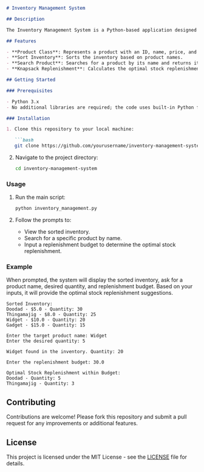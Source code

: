 ```markdown
# Inventory Management System

## Description

The Inventory Management System is a Python-based application designed to manage product inventories effectively. It provides functionalities for sorting products, searching for specific items, and determining optimal stock replenishment within a specified budget using the knapsack algorithm.

## Features

- **Product Class**: Represents a product with an ID, name, price, and quantity.
- **Sort Inventory**: Sorts the inventory based on product names.
- **Search Product**: Searches for a product by its name and returns its details if found.
- **Knapsack Replenishment**: Calculates the optimal stock replenishment based on a specified budget, maximizing the quantity of products purchased.

## Getting Started

### Prerequisites

- Python 3.x
- No additional libraries are required; the code uses built-in Python functionality.

### Installation

1. Clone this repository to your local machine:

   ```bash
   git clone https://github.com/yourusername/inventory-management-system.git
   ```

2. Navigate to the project directory:

   ```bash
   cd inventory-management-system
   ```

### Usage

1. Run the main script:

   ```bash
   python inventory_management.py
   ```

2. Follow the prompts to:
   - View the sorted inventory.
   - Search for a specific product by name.
   - Input a replenishment budget to determine the optimal stock replenishment.

### Example

When prompted, the system will display the sorted inventory, ask for a product name, desired quantity, and replenishment budget. Based on your inputs, it will provide the optimal stock replenishment suggestions.

```plaintext
Sorted Inventory:
Doodad - $5.0 - Quantity: 30
Thingamajig - $8.0 - Quantity: 25
Widget - $10.0 - Quantity: 20
Gadget - $15.0 - Quantity: 15

Enter the target product name: Widget
Enter the desired quantity: 5

Widget found in the inventory. Quantity: 20

Enter the replenishment budget: 30.0

Optimal Stock Replenishment within Budget:
Doodad - Quantity: 5
Thingamajig - Quantity: 3
```

## Contributing

Contributions are welcome! Please fork this repository and submit a pull request for any improvements or additional features.

## License

This project is licensed under the MIT License - see the [LICENSE](LICENSE) file for details.
